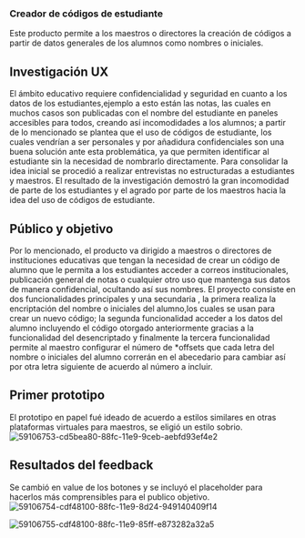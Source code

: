  ### Creador de códigos de estudiante

Este producto permite  a los maestros o directores la creación de códigos a partir de datos generales de los alumnos como nombres o iniciales. 
## Investigación UX 
El ámbito educativo requiere confidencialidad y seguridad en cuanto a los datos de los estudiantes,ejemplo a esto están  las notas, las cuales en muchos casos son publicadas con el nombre del estudiante en paneles accesibles para todos, creando 
así incomodidades a los alumnos; a partir de lo mencionado se plantea que el uso de códigos de estudiante, los cuales vendrían a ser personales y por añadidura confidenciales son una buena solución ante esta problemática, ya que permiten identificar al estudiante sin la necesidad de nombrarlo directamente.
Para consolidar la idea inicial se procedió a realizar entrevistas no estructuradas a estudiantes y maestros. El resultado de la investigación demostró la gran incomodidad de parte de los estudiantes y el agrado por parte de los maestros hacia la idea del uso de códigos de estudiante. 
## Público y objetivo
Por lo mencionado, el producto va dirigido a maestros o directores de instituciones educativas  que tengan  la necesidad de crear un código de alumno que le permita a los estudiantes acceder a correos institucionales, publicación general de notas o cualquier otro uso que mantenga sus datos de manera confidencial, ocultando así sus nombres. 
El proyecto consiste en dos funcionalidades principales y una secundaria , la primera realiza la encriptación del nombre o iniciales del alumno,los cuales se usan para crear un nuevo código; la segunda funcionalidad acceder a los datos del alumno incluyendo el código otorgado anteriormente gracias a la funcionalidad del desencriptado y finalmente la tercera funcionalidad permite al maestro configurar el número de *offsets que cada letra del nombre o iniciales del alumno correrán en el abecedario para cambiar así por otra letra siguiente de acuerdo al número a incluir. 
## Primer prototipo
El prototipo en papel fué ideado de acuerdo a estilos similares en otras plataformas virtuales para maestros, se eligió un estilo sobrio.
![59106753-cd5bea80-88fc-11e9-9ceb-aebfd93ef4e2](https://user-images.githubusercontent.com/51275990/59510525-88463400-8e79-11e9-9774-232a79fe9fe0.jpg)
## Resultados del feedback

Se cambió en value de los botones  y se incluyó el placeholder  para hacerlos más comprensibles para el publico objetivo. 
![59106754-cdf48100-88fc-11e9-8d24-949140409f14](https://user-images.githubusercontent.com/51275990/59510526-8a0ff780-8e79-11e9-8291-66bd9cf00b64.png)

![59106755-cdf48100-88fc-11e9-85ff-e873282a32a5](https://user-images.githubusercontent.com/51275990/59510528-8b412480-8e79-11e9-8dd4-ddd715d420d3.png)
